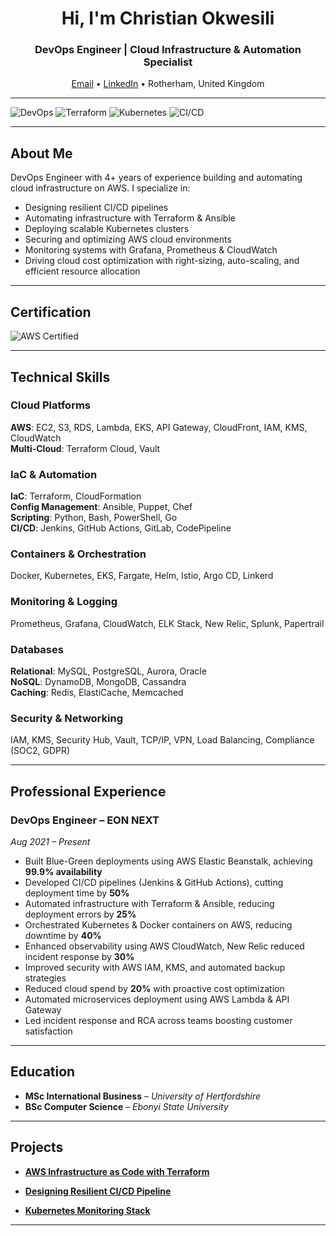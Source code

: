 <h1 align="center">Hi, I'm Christian Okwesili</h1>
<h3 align="center">DevOps Engineer | Cloud Infrastructure & Automation Specialist</h3>

<p align="center">
  <a href="mailto:christianokwesili@gmail.com">Email</a> •
  <a href="https://www.linkedin.com/in/christianokwesili">LinkedIn</a> •
  Rotherham, United Kingdom 
</p>

---

![DevOps](https://img.shields.io/badge/DevOps-Engineer-blueviolet?style=for-the-badge&logo=dev.to)
![Terraform](https://img.shields.io/badge/Terraform-Infrastructure_as_Code-623CE4?style=for-the-badge&logo=terraform)
![Kubernetes](https://img.shields.io/badge/Kubernetes-Orchestration-326CE5?style=for-the-badge&logo=kubernetes)
![CI/CD](https://img.shields.io/badge/CI/CD-GitHub_Actions_&_Jenkins-blue?style=for-the-badge&logo=github-actions)

---

## **About Me**

DevOps Engineer with 4+ years of experience building and automating cloud infrastructure on AWS. I specialize in:

- Designing resilient CI/CD pipelines
- Automating infrastructure with Terraform & Ansible
- Deploying scalable Kubernetes clusters
- Securing and optimizing AWS cloud environments
- Monitoring systems with Grafana, Prometheus & CloudWatch
-  Driving cloud cost optimization with right-sizing, auto-scaling, and efficient resource allocation

---

## **Certification**
![AWS Certified](https://img.shields.io/badge/AWS_Certified_Solutions_Architect_Associate-2024-FF9900?style=for-the-badge&logo=amazon-aws&logoColor=white)

---

## **Technical Skills**

### Cloud Platforms  
**AWS**: EC2, S3, RDS, Lambda, EKS, API Gateway, CloudFront, IAM, KMS, CloudWatch  
**Multi-Cloud**: Terraform Cloud, Vault

### IaC & Automation  
**IaC**: Terraform, CloudFormation  
**Config Management**: Ansible, Puppet, Chef  
**Scripting**: Python, Bash, PowerShell, Go  
**CI/CD**: Jenkins, GitHub Actions, GitLab, CodePipeline

### Containers & Orchestration  
Docker, Kubernetes, EKS, Fargate, Helm, Istio, Argo CD, Linkerd

### Monitoring & Logging  
Prometheus, Grafana, CloudWatch, ELK Stack, New Relic, Splunk, Papertrail

### Databases  
**Relational**: MySQL, PostgreSQL, Aurora, Oracle  
**NoSQL**: DynamoDB, MongoDB, Cassandra  
**Caching**: Redis, ElastiCache, Memcached

### Security & Networking  
IAM, KMS, Security Hub, Vault, TCP/IP, VPN, Load Balancing, Compliance (SOC2, GDPR)

---

## **Professional Experience**

### **DevOps Engineer – EON NEXT**  
*Aug 2021 – Present*

- Built Blue-Green deployments using AWS Elastic Beanstalk, achieving **99.9% availability**  
- Developed CI/CD pipelines (Jenkins & GitHub Actions), cutting deployment time by **50%**  
- Automated infrastructure with Terraform & Ansible, reducing deployment errors by **25%**  
- Orchestrated Kubernetes & Docker containers on AWS, reducing downtime by **40%**  
- Enhanced observability using AWS CloudWatch, New Relic reduced incident response by **30%**  
- Improved security with AWS IAM, KMS, and automated backup strategies  
- Reduced cloud spend by **20%** with proactive cost optimization  
- Automated microservices deployment using AWS Lambda & API Gateway  
- Led incident response and RCA across teams boosting customer satisfaction

---

## **Education**

- **MSc International Business** – *University of Hertfordshire*  
- **BSc Computer Science** – *Ebonyi State University*

---

## **Projects**

- [**AWS Infrastructure as Code with Terraform**](#) 

- [**Designing Resilient CI/CD Pipeline**](#)  
  
- [**Kubernetes Monitoring Stack**](#)  
---
